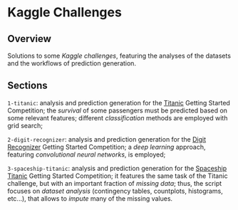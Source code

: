 # Kaggle Challenges

## Overview

Solutions to some *Kaggle challenges*, featuring the analyses of the datasets and the workflows of prediction generation.

## Sections

```1-titanic```: analysis and prediction generation for the [Titanic](https://www.kaggle.com/competitions/titanic/overview) Getting Started Competition; the *survival* of some passengers must be predicted based on some relevant features; different *classification* methods are employed with grid search;

```2-digit-recognizer```: analysis and prediction generation for the [Digit Recognizer](https://www.kaggle.com/competitions/digit-recognizer) Getting Started Competition; a *deep learning* approach, featuring *convolutional neural networks*, is employed; 

```3-spaceship-titanic```: analysis and prediction generation for the [Spaceship Titanic](https://www.kaggle.com/competitions/spaceship-titanic) Getting Started Competition; it features the same task of the Titanic challenge, but with an important fraction of *missing data*; thus, the script focuses on *dataset analysis* (contingency tables, countplots, histograms, etc...), that allows to *impute* many of the missing values.